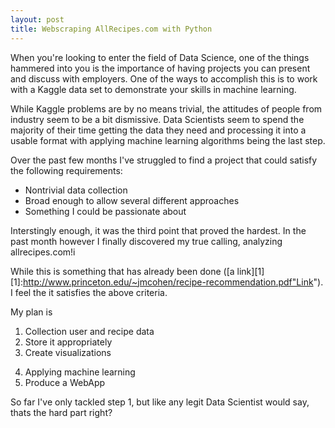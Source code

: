 ```yaml
---
layout: post
title: Webscraping AllRecipes.com with Python
---
```


When you're looking to enter the field of Data Science, one of the things hammered into you is the importance of having projects you can present and discuss with employers.  One of the ways to accomplish this is to work with a Kaggle data set to demonstrate your skills in machine learning.  

While Kaggle problems are by no means trivial, the attitudes of people from industry seem to be a bit dismissive.  Data Scientists seem to spend the majority of their time getting the data they need and processing it into a usable format with applying machine learning algorithms being the last step.

Over the past few months I've struggled to find a project that could satisfy the following requirements:
* Nontrivial data collection 
* Broad enough to allow several different approaches
* Something I could be passionate about

Interstingly enough, it was the third point that proved the hardest.  In the past month however I finally discovered my true calling, analyzing allrecipes.com!i

While this is something that has already been done ([a link][1] [1]:http://www.princeton.edu/~jmcohen/recipe-recommendation.pdf"Link").  I feel the it satisfies the above criteria.  

My plan is
1. Collection user and recipe data
2. Store it appropriately
3. Create visualizations
4) Applying machine learning<br>
5) Produce a WebApp<br>

So far I've only tackled step 1, but like any legit Data Scientist would say, thats the hard part right?
 


